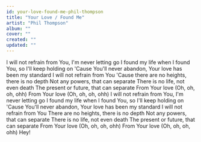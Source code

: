 ```yaml
---
id: your-love-found-me-phil-thompson
title: "Your Love / Found Me"
artist: "Phil Thompson"
album: ""
cover: ""
created: ""
updated: ""
---
```


I will not refrain from You, I'm never letting go
I found my life when I found You, so I'll keep holding on
'Cause You'll never abandon, Your love has been my standard
I will not refrain from You
'Cause there are no heights, there is no depth
Not any powers, that can separate
There is no life, not even death
The present or future, that can separate
From Your love (Oh, oh, oh, ohh)
From Your love (Oh, oh, oh, ohh)
I will not refrain from You, I'm never letting go
I found my life when I found You, so I'll keep holding on
'Cause You'll never abandon, Your love has been my standard
I will not refrain from You
There are no heights, there is no depth
Not any powers, that can separate
There is no life, not even death
The present or future, that can separate
From Your love (Oh, oh, oh, ohh)
From Your love (Oh, oh, oh, ohh)
Hey!